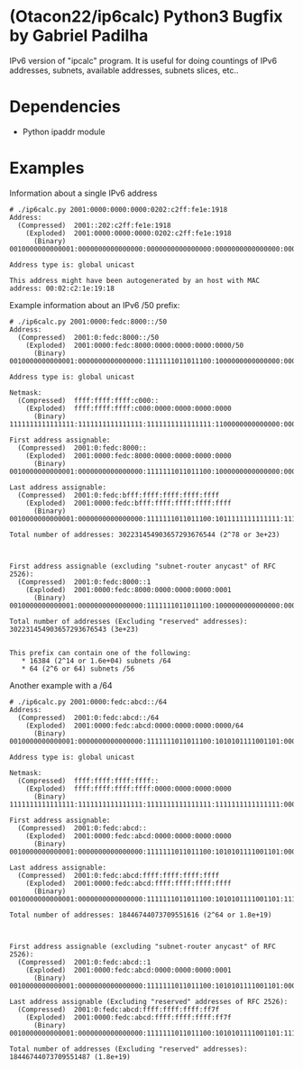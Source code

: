 # (Otacon22/ip6calc) Python3 Bugfix by Gabriel Padilha
IPv6 version of "ipcalc" program.
It is useful for doing countings of IPv6 addresses, subnets, available addresses, subnets slices, etc..

# Dependencies

* Python ipaddr module

# Examples

Information about a single IPv6 address

	# ./ip6calc.py 2001:0000:0000:0000:0202:c2ff:fe1e:1918
	Address:
	  (Compressed)  2001::202:c2ff:fe1e:1918
	    (Exploded)  2001:0000:0000:0000:0202:c2ff:fe1e:1918
	      (Binary)  0010000000000001:0000000000000000:0000000000000000:0000000000000000:0000001000000010:1100001011111111:1111111000011110:0001100100011000

	Address type is: global unicast

	This address might have been autogenerated by an host with MAC address: 00:02:c2:1e:19:18


Example information about an IPv6 /50 prefix:

	# ./ip6calc.py 2001:0000:fedc:8000::/50
	Address:
	  (Compressed)  2001:0:fedc:8000::/50
	    (Exploded)  2001:0000:fedc:8000:0000:0000:0000:0000/50
	      (Binary)  0010000000000001:0000000000000000:1111111011011100:1000000000000000:0000000000000000:0000000000000000:0000000000000000:0000000000000000/50

	Address type is: global unicast

	Netmask:
	  (Compressed)  ffff:ffff:ffff:c000::
	    (Exploded)  ffff:ffff:ffff:c000:0000:0000:0000:0000
	      (Binary)  1111111111111111:1111111111111111:1111111111111111:1100000000000000:0000000000000000:0000000000000000:0000000000000000:0000000000000000

	First address assignable: 
	  (Compressed)  2001:0:fedc:8000::
	    (Exploded)  2001:0000:fedc:8000:0000:0000:0000:0000
	      (Binary)  0010000000000001:0000000000000000:1111111011011100:1000000000000000:0000000000000000:0000000000000000:0000000000000000:0000000000000000

	Last address assignable: 
	  (Compressed)  2001:0:fedc:bfff:ffff:ffff:ffff:ffff
	    (Exploded)  2001:0000:fedc:bfff:ffff:ffff:ffff:ffff
	      (Binary)  0010000000000001:0000000000000000:1111111011011100:1011111111111111:1111111111111111:1111111111111111:1111111111111111:1111111111111111

	Total number of addresses: 302231454903657293676544 (2^78 or 3e+23)



	First address assignable (excluding "subnet-router anycast" of RFC 2526):
	  (Compressed)  2001:0:fedc:8000::1
	    (Exploded)  2001:0000:fedc:8000:0000:0000:0000:0001
	      (Binary)  0010000000000001:0000000000000000:1111111011011100:1000000000000000:0000000000000000:0000000000000000:0000000000000000:0000000000000001

	Total number of addresses (Excluding "reserved" addresses): 302231454903657293676543 (3e+23)


	This prefix can contain one of the following:
	   * 16384 (2^14 or 1.6e+04) subnets /64
	   * 64 (2^6 or 64) subnets /56


Another example with a /64

	# ./ip6calc.py 2001:0000:fedc:abcd::/64
	Address:
	  (Compressed)  2001:0:fedc:abcd::/64
	    (Exploded)  2001:0000:fedc:abcd:0000:0000:0000:0000/64
	      (Binary)  0010000000000001:0000000000000000:1111111011011100:1010101111001101:0000000000000000:0000000000000000:0000000000000000:0000000000000000/64

	Address type is: global unicast

	Netmask:
	  (Compressed)  ffff:ffff:ffff:ffff::
	    (Exploded)  ffff:ffff:ffff:ffff:0000:0000:0000:0000
	      (Binary)  1111111111111111:1111111111111111:1111111111111111:1111111111111111:0000000000000000:0000000000000000:0000000000000000:0000000000000000

	First address assignable: 
	  (Compressed)  2001:0:fedc:abcd::
	    (Exploded)  2001:0000:fedc:abcd:0000:0000:0000:0000
	      (Binary)  0010000000000001:0000000000000000:1111111011011100:1010101111001101:0000000000000000:0000000000000000:0000000000000000:0000000000000000

	Last address assignable: 
	  (Compressed)  2001:0:fedc:abcd:ffff:ffff:ffff:ffff
	    (Exploded)  2001:0000:fedc:abcd:ffff:ffff:ffff:ffff
	      (Binary)  0010000000000001:0000000000000000:1111111011011100:1010101111001101:1111111111111111:1111111111111111:1111111111111111:1111111111111111

	Total number of addresses: 18446744073709551616 (2^64 or 1.8e+19)



	First address assignable (excluding "subnet-router anycast" of RFC 2526):
	  (Compressed)  2001:0:fedc:abcd::1
	    (Exploded)  2001:0000:fedc:abcd:0000:0000:0000:0001
	      (Binary)  0010000000000001:0000000000000000:1111111011011100:1010101111001101:0000000000000000:0000000000000000:0000000000000000:0000000000000001

	Last address assignable (Excluding "reserved" addresses of RFC 2526): 
	  (Compressed)  2001:0:fedc:abcd:ffff:ffff:ffff:ff7f
	    (Exploded)  2001:0000:fedc:abcd:ffff:ffff:ffff:ff7f
	      (Binary)  0010000000000001:0000000000000000:1111111011011100:1010101111001101:1111111111111111:1111111111111111:1111111111111111:1111111101111111

	Total number of addresses (Excluding "reserved" addresses): 18446744073709551487 (1.8e+19)


